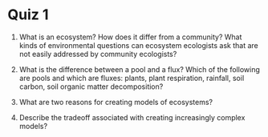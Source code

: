 # Quiz 1

1. What is an ecosystem? How does it differ from a community? What kinds of environmental
questions can ecosystem ecologists ask that are not easily addressed by community ecologists?

2. What is the difference between a pool and a flux? Which of the following are pools
and which are fluxes: plants, plant respiration, rainfall, soil carbon, soil organic matter
decomposition?

3. What are two reasons for creating models of ecosystems?

4. Describe the tradeoff associated with creating increasingly complex models?